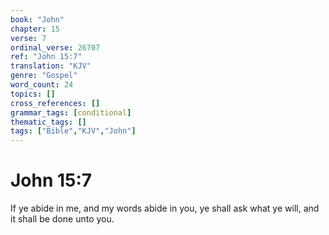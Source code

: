 ```yaml
---
book: "John"
chapter: 15
verse: 7
ordinal_verse: 26707
ref: "John 15:7"
translation: "KJV"
genre: "Gospel"
word_count: 24
topics: []
cross_references: []
grammar_tags: [conditional]
thematic_tags: []
tags: ["Bible","KJV","John"]
---
```


# John 15:7

If ye abide in me, and my words abide in you, ye shall ask what ye will, and it shall be done unto you.
